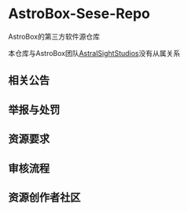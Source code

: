 # AstroBox-Sese-Repo
AstroBox的第三方软件源仓库

本仓库与AstroBox团队[AstralSightStudios](https://github.com/AstralSightStudios/)没有从属关系

## 相关公告


## 举报与处罚


## 资源要求


## 审核流程


## 资源创作者社区

